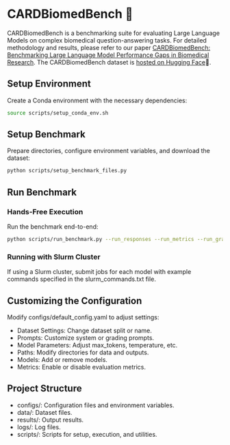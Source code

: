# CARDBiomedBench 🧬

CARDBiomedBench is a benchmarking suite for evaluating Large Language Models on complex biomedical question-answering tasks. For detailed methodology and results, please refer to our paper [CARDBiomedBench: Benchmarking Large Language Model Performance Gaps in Biomedical Research](https://www.biorxiv.org/content/10.1101/2025.01.15.633272v1). The CARDBiomedBench dataset is [hosted on Hugging Face](https://huggingface.co/datasets/NIH-CARD/CARDBiomedBench)🤗.

## Setup Environment 

Create a Conda environment with the necessary dependencies:

   ```bash
   source scripts/setup_conda_env.sh
   ```

## Setup Benchmark

Prepare directories, configure environment variables, and download the dataset:

   ```bash
   python scripts/setup_benchmark_files.py
   ```

## Run Benchmark

### Hands-Free Execution

Run the benchmark end-to-end:

   ```bash
   python scripts/run_benchmark.py --run_responses --run_metrics --run_graphs
   ```

### Running with Slurm Cluster

If using a Slurm cluster, submit jobs for each model with example commands specified in the slurm_commands.txt file.

## Customizing the Configuration

Modify configs/default_config.yaml to adjust settings:

* Dataset Settings: Change dataset split or name.
* Prompts: Customize system or grading prompts.
* Model Parameters: Adjust max_tokens, temperature, etc.
* Paths: Modify directories for data and outputs.
* Models: Add or remove models.
* Metrics: Enable or disable evaluation metrics.

## Project Structure

* configs/: Configuration files and environment variables.
* data/: Dataset files.
* results/: Output results.
* logs/: Log files.
* scripts/: Scripts for setup, execution, and utilities.
